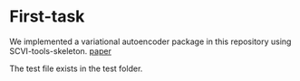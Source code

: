 # First-task


We implemented a variational autoencoder package in this repository using SCVI-tools-skeleton. 
[paper](https://www.nature.com/articles/s41592-018-0229-2)

The test file exists in the test folder.
